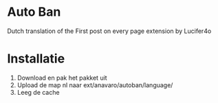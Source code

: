 Auto Ban
===========

Dutch translation of the First post on every page extension by Lucifer4o

Installatie
===========

1. Download en pak het pakket uit
2. Upload de map nl naar ext/anavaro/autoban/language/
3. Leeg de cache
